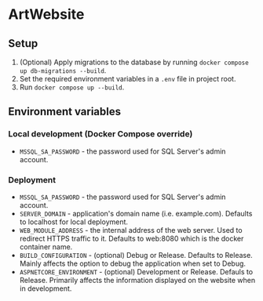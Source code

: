 # ArtWebsite
## Setup
1. (Optional) Apply migrations to the database by running `docker compose up db-migrations --build`.
2. Set the required environment variables in a `.env` file in project root.
3. Run `docker compose up --build`.
## Environment variables
### Local development (Docker Compose override)
* `MSSQL_SA_PASSWORD` - the password used for SQL Server's admin account.
### Deployment
* `MSSQL_SA_PASSWORD` - the password used for SQL Server's admin account.
* `SERVER_DOMAIN` - application's domain name (i.e. example.com). Defaults to localhost for local deployment.
* `WEB_MODULE_ADDRESS` - the internal address of the web server. Used to redirect HTTPS traffic to it. Defaults to web:8080 which is the docker container name.
* `BUILD_CONFIGURATION` - (optional) Debug or Release. Defaults to Release. Mainly affects the option to debug the application when set to Debug.
* `ASPNETCORE_ENVIRONMENT` - (optional) Development or Release. Defauls to Release. Primarily affects the information displayed on the website when in development.